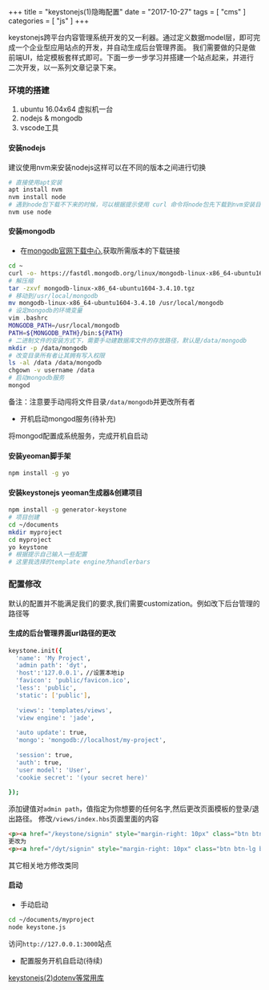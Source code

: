 +++
title = "keystonejs(1)隐晦配置"
date = "2017-10-27"
tags = [ "cms" ]
categories = [ "js" ]
+++

keystonejs跨平台内容管理系统开发的又一利器。通过定义数据model层，即可完成一个企业型应用站点的开发，并自动生成后台管理界面。
我们需要做的只是做前端UI，给定模板套样式即可。下面一步一步学习并搭建一个站点起来，并进行二次开发，以一系列文章记录下来。
<!--more-->
### 环境的搭建

1. ubuntu 16.04x64 虚拟机一台
2. nodejs & mongodb
3. vscode工具

#### 安装nodejs
建议使用nvm来安装nodejs这样可以在不同的版本之间进行切换

```bash
# 直接使用apt安装
apt install nvm
nvm install node
# 遇到node包下载不下来的时候，可以根据提示使用 curl 命令将node包先下载到nvm安装目录下的cache文件夹下
nvm use node
```

#### 安装mongodb

* 在[mongodb官网下载中心](https://www.mongodb.com/download-center#community "点我访问"),获取所需版本的下载链接

```bash
cd ~
curl -o- https://fastdl.mongodb.org/linux/mongodb-linux-x86_64-ubuntu1604-3.4.10.tgz | bash
# 解压缩
tar -zxvf mongodb-linux-x86_64-ubuntu1604-3.4.10.tgz
# 移动到/usr/local/mongodb
mv mongodb-linux-x86_64-ubuntu1604-3.4.10 /usr/local/mongodb
# 设定mongodb的环境变量
vim .bashrc
MONGODB_PATH=/usr/local/mongodb
PATH=${MONGODB_PATH}/bin:${PATH}
# 二进制文件的安装方式下，需要手动建数据库文件的存放路径，默认是/data/mongodb
mkdir -p /data/mongodb
# 改变目录所有者让其拥有写入权限
ls -al /data /data/mongodb
chgown -v username /data 
# 启动mongodb服务
mongod
```

备注：注意要手动闯将文件目录`/data/mongodb`并更改所有者

* 开机启动mongod服务(待补充)

将mongod配置成系统服务，完成开机自启动

#### 安装yeoman脚手架

```bash
npm install -g yo
```

#### 安装keystonejs yeoman生成器&创建项目

```bash
npm install -g generator-keystone
# 项目创建
cd ~/documents
mkdir myproject
cd myproject
yo keystone
# 根据提示自己输入一些配置
# 这里我选择的template engine为handlerbars
```

### 配置修改

默认的配置并不能满足我们的要求,我们需要customization。例如改下后台管理的路径等

#### 生成的后台管理界面url路径的更改

```bash
keystone.init({
  'name': 'My Project',
  'admin path': 'dyt'，
  'host':'127.0.0.1'，//设置本地ip
  'favicon': 'public/favicon.ico',
  'less': 'public',
  'static': ['public'],
  
  'views': 'templates/views',
  'view engine': 'jade',
  
  'auto update': true,
  'mongo': 'mongodb://localhost/my-project',
  
  'session': true,
  'auth': true,
  'user model': 'User',
  'cookie secret': '(your secret here)'
  
});
```

添加键值对`admin path`，值指定为你想要的任何名字,然后更改页面模板的登录/退出路径。 
修改`/views/index.hbs`页面里面的内容

```html
<p><a href="/keystone/signin" style="margin-right: 10px" class="btn btn-lg btn-primary">Sign in</a> to use the Admin UI.</p>
更改为
<p><a href="/dyt/signin" style="margin-right: 10px" class="btn btn-lg btn-primary">Sign in</a> to use the Admin UI.</p>
```

其它相关地方修改类同

#### 启动

* 手动启动

```bash
cd ~/documents/myproject
node keystone.js
```

访问`http://127.0.0.1:3000`站点

* 配置服务开机自启动(待续)

[keystonejs(2)dotenv等常用库](/javascript/keystonejs2.html '点我访问')
